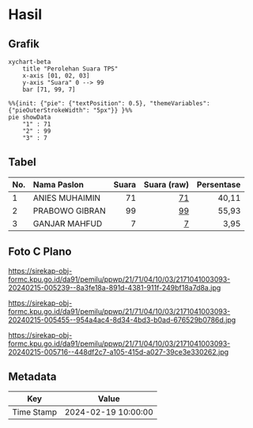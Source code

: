 # Hasil

## Grafik

```mermaid
xychart-beta
    title "Perolehan Suara TPS"
    x-axis [01, 02, 03]
    y-axis "Suara" 0 --> 99
    bar [71, 99, 7]
```

```mermaid
%%{init: {"pie": {"textPosition": 0.5}, "themeVariables": {"pieOuterStrokeWidth": "5px"}} }%%
pie showData
    "1" : 71
    "2" : 99
    "3" : 7
```

## Tabel

| No. | Nama Paslon    | Suara | Suara (raw) | Persentase |
|:--- |:-------------- | -----:| -----------:| ----------:|
| 1   | ANIES MUHAIMIN | 71    | [71][p-1]   | 40,11      |
| 2   | PRABOWO GIBRAN | 99    | [99][p-2]   | 55,93      |
| 3   | GANJAR MAHFUD  | 7     | [7][p-3]    | 3,95       |


[p-1]: https://github.com/gigit-pemilu/pemilu-2024-21-kepulauan-riau/blob/main/pilpres/hitung-suara/sub/21-kepulauan-riau/sub/71-kota-batam/sub/04-nongsa/sub/1003-kabil/sub/093-tps/sub/paslon-1.txt
[p-2]: https://github.com/gigit-pemilu/pemilu-2024-21-kepulauan-riau/blob/main/pilpres/hitung-suara/sub/21-kepulauan-riau/sub/71-kota-batam/sub/04-nongsa/sub/1003-kabil/sub/093-tps/sub/paslon-2.txt
[p-3]: https://github.com/gigit-pemilu/pemilu-2024-21-kepulauan-riau/blob/main/pilpres/hitung-suara/sub/21-kepulauan-riau/sub/71-kota-batam/sub/04-nongsa/sub/1003-kabil/sub/093-tps/sub/paslon-3.txt

## Foto C Plano

https://sirekap-obj-formc.kpu.go.id/da91/pemilu/ppwp/21/71/04/10/03/2171041003093-20240215-005239--8a3fe18a-891d-4381-911f-249bf18a7d8a.jpg

https://sirekap-obj-formc.kpu.go.id/da91/pemilu/ppwp/21/71/04/10/03/2171041003093-20240215-005455--954a4ac4-8d34-4bd3-b0ad-676529b0786d.jpg

https://sirekap-obj-formc.kpu.go.id/da91/pemilu/ppwp/21/71/04/10/03/2171041003093-20240215-005716--448df2c7-a105-415d-a027-39ce3e330262.jpg


## Metadata

| Key        | Value               |
| ---------- | ------------------- |
| Time Stamp | 2024-02-19 10:00:00 |



